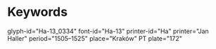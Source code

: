 # Keywords
glyph-id="Ha-13_0334"
font-id="Ha-13"
printer-id="Ha"
printer="Jan Haller"
period="1505–1525"
place="Kraków"
PT plate="172"
